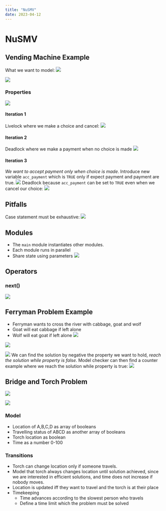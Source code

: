 ```yaml
---
title: "NuSMV"
date: 2023-04-12
---
```

# NuSMV
## Vending Machine Example
What we want to model:
![](https://i.imgur.com/h4DxwCB.png)

![](https://i.imgur.com/VrqaUcj.png)
### Properties
![](https://i.imgur.com/QZsp5lw.png)
#### Iteration 1
Livelock where we make a choice and cancel:
![](https://i.imgur.com/Rfxgite.png)
#### Iteration 2
Deadlock where we make a payment when no choice is made
![](https://i.imgur.com/Vi9xJ32.png)
#### Iteration 3
*We want to accept payment only when choice is made*.
Introduce new variable `acc_payment` which is `TRUE` only if expect payment and payment are true. 
![](https://i.imgur.com/UyFFa8y.png)
Deadlock because `acc_payment` can be set to `TRUE` even when we cancel our choice:
![](https://i.imgur.com/qBabm5n.png)
## Pitfalls
Case statement must be exhaustive:
![](https://i.imgur.com/XOKPCPD.png)
## Modules
- The `main` module instantiates other modules.
- Each module runs in parallel
- Share state using parameters
![](https://i.imgur.com/Zf7geTg.png)
## Operators
### next()
![](https://i.imgur.com/wJamRXj.png)
## Ferryman Problem Example
- Ferryman wants to cross the river with cabbage, goat and wolf
- Goat will eat cabbage if left alone
- Wolf will eat goat if left alone
![](https://i.imgur.com/kWTgMM5.png)

![](https://i.imgur.com/DYJ6Qny.png)

![](https://i.imgur.com/5cSezFY.png)
We can find the solution by negative the property we want to hold, *reach the solution while property is false*. Model checker can then find a counter example where we reach the solution while property is true:
![](https://i.imgur.com/63KShXB.png)
## Bridge and Torch Problem
![](https://i.imgur.com/KF6fRey.png)

![](https://i.imgur.com/rIV6lf0.png)
### Model
- Location of A,B,C,D as array of booleans
- Travelling status of ABCD as another array of booleans
- Torch location as boolean
- Time as a number 0-100
### Transitions
- Torch can change location only if someone travels.
- Model that torch always changes location until solution achieved, since we are interested in efficient solutions, and time does not increase if nobody moves.
- Location is updated iff they want to travel and the torch is at their place
- Timekeeping
	- Time advances according to the slowest person who travels
	- Define a time limit which the problem must be solved
 
